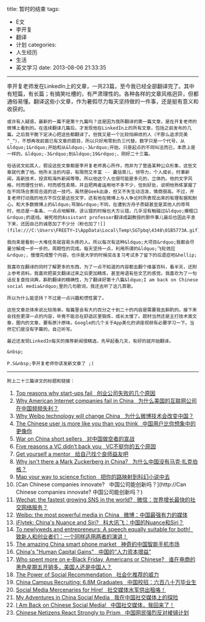 title: 暂时的结束
tags:
  - E文
  - 李开复
  - 翻译
  - 计划
categories:
  - 人生经历
  - 生活
  - 英文学习
date: 2013-08-06 21:33:35
---

李开复老师发在LinkedIn上的文章，一共23篇，至今我已经全部翻译完了。其中有短篇，有长篇；有搞笑吐槽的，有严肃理性的。各种各样的文章风格迥异，但都通俗易懂。翻译这些小文章，作为暑假尽力每天坚持做的一件事，还是挺有意义和收获的。

	或许有人疑惑，最新的一篇不是第十九篇吗？这是因为我所翻译的第一篇文章，是在开复老师的微博上看到的。在连续翻译几篇后，才发现他在LinkedIn上的所有文章，包括之前发布的几篇。之后我干脆下定决心把这些都翻译了。但我又是一个比较怕麻烦的人（不那么追求完美^_^），不想再改前面已有文章的题目，所以只好用零到负三代替。数字只是一个代号，从&ldquo;1&rdquo;开始和从&ldquo;-3&rdquo;开始，只是起点的不同叫法而已，本质上是一样的。&ldquo;-3&rdquo;到&ldquo;19&rdquo;，刚好二十三篇。

	俗话说文如其人，假设这些文章都是李开复老师真心所作，而非为了营造某种公众形象，这些文章就代表了他。他所关注的内容，有限而又丰富 -- 囊括育儿，领导力，个人成长，时事新闻，高新技术，投资和海外新闻等等。所以他这个人也很可能是多元的，立体的。他的文字风格，时而理性分析，时而感性卖萌，并且把两者运用地不多不少，恰到好处，说明他熟练掌握了在不同场合表现合适的这一技巧。虽然是Geek出身，但又不失生动活泼，情商很高。不过，开复老师打动我的地方不仅仅是这些文字，还有他在微博上与人争论时所表现出来的有理有据和耐心。和大多数微博上的&ldquo;骂架&rdquo;不同，在遭到方舟子质疑甚至是其他人的辱骂时，他总是一条条、一点点地解释，该认错的时候也大方认错，几乎没有触碰过&ldquo;爆粗口&rdquo;的底线。被死咬的Assistant professor翻译成副教授的那件事儿最后也因此平息下来，还因自己的诚恳加了不少分（粉也加了![](file:///C:\Users\FREETY~1\AppData\Local\Temp\SGTpbq\4348\01B5773A.gif)）。

	我向来是看到一大堆任务就容易头疼的人。所以每次有这种&ldquo;大项目&rdquo;我都会尽量分解成一步一步的，周期性的完成。每天坚持一点，利用所谓的&ldquo;飞轮效应&rdquo;，慢慢完成整个内容。也许是大学的时候突击复习考试多了留下的后遗症吧&hellip;

	我喜欢在翻译的同时了解更多的东西，为了一点不知道的内容都去翻个维基百科，看半天，还附上参考资料。我喜欢把英文翻译过来之后更加精炼，甚至用语有些文艺的感觉。我喜欢为了一句话反复查找词典，斟酌翻译的精确性，为了翻译好第十八篇&ldquo;I am back on Chinese social media&rdquo;里的几句歌词，我还去听了这几首歌。

	所以为什么能坚持？不过是一点兴趣和惯性罢了。

	这些文章总体来说比较简单。每篇里会有大约百分之十到二十的内容是需要我去斟酌的。接下来会找些更深一点的内容，毕竟不能总在舒适区里锻炼，成长太慢了。题材当然还是主打技术类文章，圈内的文章，要有原汁原味。Google的几个关于App美化的讲座视频有必要学习一下。当然它们是没有字幕的，自己听写。

	最近还发现LinkedIn每天的推荐新闻很精选，先早起看几天，有好的就开始翻译。

	&nbsp;

	P.S&nbsp;李开复老师你该发新文章了 ;)

* * *

	附上二十三篇译文的标题和链接：

1.  [Top reasons why start-ups fail &nbsp; 创业公司失败的几个原因](http://freetymekiyan.1kapp.com/top-reasons-why-start-ups-fail/)
2.  [Why American Internet companies fail in China &nbsp; 为什么美国的互联网公司在中国频频失利？](http://freetymekiyan.1kapp.com/%e6%9d%8e%e5%bc%80%e5%a4%8dlinkedin%e6%96%87%e7%ab%a0%e7%bf%bb%e8%af%91%e4%b9%8b%e8%b4%9f%e4%ba%8c-why-american-internet-companies-fail-in-china/)
3.  [Why Weibo technology will change China &nbsp; 为什么微博技术会改变中国？](http://freetymekiyan.1kapp.com/%e6%9d%8e%e5%bc%80%e5%a4%8dlinkedin%e6%96%87%e7%ab%a0%e7%bf%bb%e8%af%91%e4%b9%8b%e8%b4%9f%e4%b8%80-why-weibo-technology-will-change-china/)
4.  [The Chinese user is more like you than you think &nbsp; 中国用户比你想象中的更像你](http://freetymekiyan.1kapp.com/translation-of-the-chinese-user-is-more-like-you-than-you-think/)
5.  [War on China short sellers &nbsp;&nbsp;对中国做空者的宣战](http://freetymekiyan.1kapp.com/%E6%9D%8E%E5%BC%80%E5%A4%8Dlinkedin%E6%96%87%E7%AB%A0%E7%BF%BB%E8%AF%91%E4%B9%8B%E4%B8%80-war-on-china-short-sellers/)
6.  [Five reasons a VC didn&rsquo;t back you &nbsp; VC不挺你的五个原因](http://freetymekiyan.1kapp.com/%e6%9d%8e%e5%bc%80%e5%a4%8dlinkedin%e6%96%87%e7%ab%a0%e7%bf%bb%e8%af%91%e4%b9%8b%e4%ba%8c-five-reasons-a-vc-didnt-back-you/)
7.  [Get yourself a mentor &nbsp; 给自己找个良师益友吧](http://freetymekiyan.1kapp.com/%e6%9d%8e%e5%bc%80%e5%a4%8dlinkedin%e6%96%87%e7%ab%a0%e7%bf%bb%e8%af%91%e4%b9%8b%e4%b8%89-get-yourself-a-mentor/)
8.  [Why isn&#39;t there a Mark Zuckerberg in China? &nbsp; 为什么中国没有马克&middot;扎克伯格？](http://freetymekiyan.1kapp.com/%e6%9d%8e%e5%bc%80%e5%a4%8dlinkedin%e6%96%87%e7%ab%a0%e7%bf%bb%e8%af%91%e4%b9%8b%e5%9b%9b-why-isnt-there-a-mark-zuckerberg-in-china/)
9.  [Map your way to science fiction &nbsp; 把你的路映射到科幻小说中去](http://freetymekiyan.1kapp.com/%e6%9d%8e%e5%bc%80%e5%a4%8dlinkedin%e6%96%87%e7%ab%a0%e7%bf%bb%e8%af%91%e4%b9%8b%e4%ba%94-map-your-way-to-science-fiction/)
10.  [Can Chinese companies innovate? &nbsp; 中国公司能创新吗？](http://Can Chinese companies innovate? 中国公司能创新吗？)
11.  [Wechat: the fastest growing SNS in the world? &nbsp; 微信：世界增长最快的社交网络服务？](http://freetymekiyan.1kapp.com/%e6%9d%8e%e5%bc%80%e5%a4%8dlinkedin%e6%96%87%e7%ab%a0%e7%bf%bb%e8%af%91%e4%b9%8b%e4%b8%83-wechat-the-fastest-growing-sns-in-the-world/)
12.  [Weibo: the most powerful media in China &nbsp; 微博：中国最强有力的媒体](http://freetymekiyan.1kapp.com/%e6%9d%8e%e5%bc%80%e5%a4%8dlinkedin%e6%96%87%e7%ab%a0%e7%bf%bb%e8%af%91%e4%b9%8b%e5%85%ab-weibo-the-most-powerful-media-in-china/)
13.  [iFlytek: China&#39;s Nuance and Siri? &nbsp; 科大讯飞：中国的Nuance和Siri？](http://freetymekiyan.1kapp.com/%e6%9d%8e%e5%bc%80%e5%a4%8dlinkedin%e6%96%87%e7%ab%a0%e7%bf%bb%e8%af%91%e4%b9%8b%e4%b9%9d-iflytek-chinas-nuance-and-siri/)
14.  [To newlyweds and entrepreneurs: A speech equally suitable for both! &nbsp; 致新人和创业者们：一个同样适用两者的演讲！](http://freetymekiyan.1kapp.com/%e6%9d%8e%e5%bc%80%e5%a4%8dlinkedin%e6%96%87%e7%ab%a0%e7%bf%bb%e8%af%91%e4%b9%8b%e5%8d%81-to-newlyweds-and-entrepreneurs-a-speech-equally-suitable-for-both/)
15.  [The amazing China smart phone market &nbsp; 神奇的中国智能手机市场](http://freetymekiyan.1kapp.com/%e6%9d%8e%e5%bc%80%e5%a4%8dlinkedin%e6%96%87%e7%ab%a0%e7%bf%bb%e8%af%91%e4%b9%8b%e5%8d%81%e4%b8%80-the-amazing-china-smart-phone-market/)
16.  [China&#39;s &quot;Human Capital Gains&quot; &nbsp; 中国的&ldquo;人力资本增益&rdquo;](http://freetymekiyan.1kapp.com/%e6%9d%8e%e5%bc%80%e5%a4%8dlinkedin%e6%96%87%e7%ab%a0%e7%bf%bb%e8%af%91%e4%b9%8b%e5%8d%81%e4%ba%8c-chinas-human-capital-gains/)
17.  [Who spent more on e-Black Friday, Americans or Chinese? &nbsp; 谁在电商的黑色星期五开销多，美国人还是中国人？](http://freetymekiyan.1kapp.com/%e6%9d%8e%e5%bc%80%e5%a4%8dlinkedin%e6%96%87%e7%ab%a0%e7%bf%bb%e8%af%91%e4%b9%8b%e5%8d%81%e4%b8%89-who-spent-more-on-e-black-friday-americans-or-chinese/)
18.  [The Power of Social Recommendation &nbsp; 社会化推荐的威力](http://freetymekiyan.1kapp.com/%e6%9d%8e%e5%bc%80%e5%a4%8dlinkedin%e6%96%87%e7%ab%a0%e7%bf%bb%e8%af%91%e4%b9%8b%e5%8d%81%e5%9b%9b-the-power-of-social-recommendation/)
19.  [China Campus Recruiting: 6.8M Graduates &nbsp; 中国校招：六百八十万毕业生](http://freetymekiyan.1kapp.com/%e6%9d%8e%e5%bc%80%e5%a4%8dlinkedin%e6%96%87%e7%ab%a0%e7%bf%bb%e8%af%91%e4%b9%8b%e5%8d%81%e4%ba%94-china-campus-recruiting-6-8m-graduates/)
20.  [Social Media Mercenaries for Hire! &nbsp; 社交媒体水军供出租咯！](http://freetymekiyan.1kapp.com/%e6%9d%8e%e5%bc%80%e5%a4%8dlinkedin%e6%96%87%e7%ab%a0%e7%bf%bb%e8%af%91%e4%b9%8b%e5%8d%81%e5%85%ad-social-media-mercenaries-for-hire/)
21.  [My Adventures in China Social Media &nbsp; 我在中国社交媒体上的探险](http://freetymekiyan.1kapp.com/%e6%9d%8e%e5%bc%80%e5%a4%8dlinkedin%e6%96%87%e7%ab%a0%e7%bf%bb%e8%af%91%e4%b9%8b%e5%8d%81%e4%b8%83-my-adventures-in-china-social-media/)
22.  [I Am Back on Chinese Social Media! &nbsp; 中国社交媒体，我回来了！](http://freetymekiyan.1kapp.com/i-am-back-on-chinese-social-media/)
23.  [Chinese Netizens React Strongly to Prism &nbsp; 中国网民强烈反对棱镜计划](http://freetymekiyan.1kapp.com/chinese-netizens-react-strongly-to-prism/)